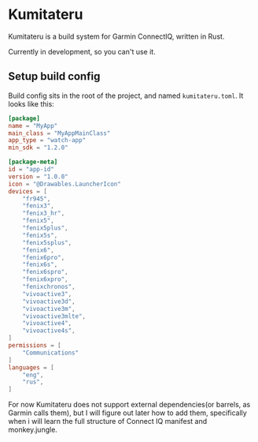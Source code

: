 # Kumitateru
Kumitateru is a build system for Garmin ConnectIQ, written in Rust.

Currently in development, so you can't use it.

## Setup build config
Build config sits in the root of the project, and named `kumitateru.toml`. It looks like this:

```toml
[package]
name = "MyApp"
main_class = "MyAppMainClass"
app_type = "watch-app"
min_sdk = "1.2.0"

[package-meta]
id = "app-id"
version = "1.0.0"
icon = "@Drawables.LauncherIcon"
devices = [
    "fr945",
    "fenix3",
    "fenix3_hr",
    "fenix5",
    "fenix5plus",
    "fenix5s",
    "fenix5splus",
    "fenix6",
    "fenix6pro",
    "fenix6s",
    "fenix6spro",
    "fenix6xpro",
    "fenixchronos",
    "vivoactive3",
    "vivoactive3d",
    "vivoactive3m",
    "vivoactive3mlte",
    "vivoactive4",
    "vivoactive4s",
]
permissions = [
    "Communications"
]
languages = [
    "eng",
    "rus",
]

```

For now Kumitateru does not support external dependencies(or barrels, as Garmin calls them),
but I will figure out later how to add them, specifically when i will learn the full structure
of Connect IQ manifest and monkey.jungle. 
